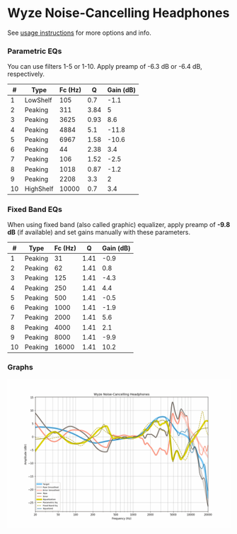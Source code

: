 # Wyze Noise-Cancelling Headphones
See [usage instructions](https://github.com/jaakkopasanen/AutoEq#usage) for more options and info.

### Parametric EQs
You can use filters 1-5 or 1-10. Apply preamp of -6.3 dB or -6.4 dB, respectively.

|   # | Type      |   Fc (Hz) |    Q |   Gain (dB) |
|-----|-----------|-----------|------|-------------|
|   1 | LowShelf  |       105 | 0.7  |        -1.1 |
|   2 | Peaking   |       311 | 3.84 |         5   |
|   3 | Peaking   |      3625 | 0.93 |         8.6 |
|   4 | Peaking   |      4884 | 5.1  |       -11.8 |
|   5 | Peaking   |      6967 | 1.58 |       -10.6 |
|   6 | Peaking   |        44 | 2.38 |         3.4 |
|   7 | Peaking   |       106 | 1.52 |        -2.5 |
|   8 | Peaking   |      1018 | 0.87 |        -1.2 |
|   9 | Peaking   |      2208 | 3.3  |         2   |
|  10 | HighShelf |     10000 | 0.7  |         3.4 |

### Fixed Band EQs
When using fixed band (also called graphic) equalizer, apply preamp of **-9.8 dB** (if available) and set gains manually with these parameters.

|   # | Type    |   Fc (Hz) |    Q |   Gain (dB) |
|-----|---------|-----------|------|-------------|
|   1 | Peaking |        31 | 1.41 |        -0.9 |
|   2 | Peaking |        62 | 1.41 |         0.8 |
|   3 | Peaking |       125 | 1.41 |        -4.3 |
|   4 | Peaking |       250 | 1.41 |         4.4 |
|   5 | Peaking |       500 | 1.41 |        -0.5 |
|   6 | Peaking |      1000 | 1.41 |        -1.9 |
|   7 | Peaking |      2000 | 1.41 |         5.6 |
|   8 | Peaking |      4000 | 1.41 |         2.1 |
|   9 | Peaking |      8000 | 1.41 |        -9.9 |
|  10 | Peaking |     16000 | 1.41 |        10.2 |

### Graphs
![](./Wyze%20Noise-Cancelling%20Headphones.png)
